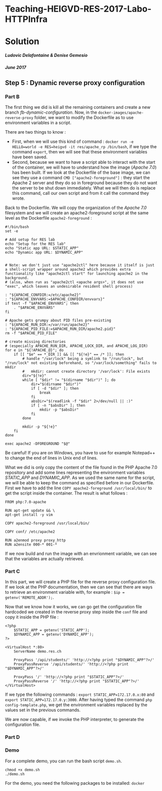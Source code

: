 # Teaching-HEIGVD-RES-2017-Labo-HTTPInfra
# Solution
##### Ludovic Delafontaine & Denise Gemesio
##### June 2017

## Step 5 : Dynamic reverse proxy configuration

### Part B

The first thing we did is kill all the remaining containers and create a new branch *fb-dynamic-configuration*. Now, in the `docker-images/apache-reverse-proxy` folder, we want to modify the Dockerfile as to use environment variables in a script.

There are two things to know :

- First, when we will use this kind of command : `docker run -e HELLO=world -e RES=heigvd -it res/apache_rp /bin/bash`, if we type the command `export`, then we will see that these environment variables have been saved.
- Second, because we want to have a script able to interact with the start of the container, we will have to understand how the image (*Apache 7.0*) has been built. If we look at the Dockerfile of the base image, we can see they use a command `CMD ["apache2-foreground"]` : they start the Apache 2 server and they do so in foreground because they do not want the server to be shut down immediately. What we will then do is replace this command, call our own script and from it call the command they wrote.

Back to the Dockerfile. We will copy the organization of the *Apache 7.0* filesystem and we will create an apache2-foreground script at the same level as the Dockerfile `apache2-foreground` :

```
#!/bin/bash
set -e

# Add setup for RES lab
echo "Setup for the RES lab"
echo "Static app URL: $STATIC_APP"
echo "Dynamic app URL: $DYNAMIC_APP"


# Note: we don't just use "apache2ctl" here because it itself is just a shell-script wrapper around apache2 which provides extra functionality like "apache2ctl start" for launching apache2 in the background.
# (also, when run as "apache2ctl <apache args>", it does not use "exec", which leaves an undesirable resident shell process)

: "${APACHE_CONFDIR:=/etc/apache2}"
: "${APACHE_ENVVARS:=$APACHE_CONFDIR/envvars}"
if test -f "$APACHE_ENVVARS"; then
	. "$APACHE_ENVVARS"
fi

# Apache gets grumpy about PID files pre-existing
: "${APACHE_RUN_DIR:=/var/run/apache2}"
: "${APACHE_PID_FILE:=$APACHE_RUN_DIR/apache2.pid}"
rm -f "$APACHE_PID_FILE"

# create missing directories
# (especially APACHE_RUN_DIR, APACHE_LOCK_DIR, and APACHE_LOG_DIR)
for e in "${!APACHE_@}"; do
	if [[ "$e" == *_DIR ]] && [[ "${!e}" == /* ]]; then
		# handle "/var/lock" being a symlink to "/run/lock", but "/run/lock" not existing beforehand, so "/var/lock/something" fails to mkdir
		#   mkdir: cannot create directory '/var/lock': File exists
		dir="${!e}"
		while [ "$dir" != "$(dirname "$dir")" ]; do
			dir="$(dirname "$dir")"
			if [ -d "$dir" ]; then
				break
			fi
			absDir="$(readlink -f "$dir" 2>/dev/null || :)"
			if [ -n "$absDir" ]; then
				mkdir -p "$absDir"
			fi
		done

		mkdir -p "${!e}"
	fi
done

exec apache2 -DFOREGROUND "$@"
```

Be careful! If you are on Windows, you have to use for example Notepad++ to change the end of lines in Unix end of lines.

What we did is only copy the content of the file found in the PHP Apache 7.0 repository and add some lines representing the environment variables *STATIC_APP* and *DYNAMIC_APP*.
As we used the same name for the script, we will be able to keep the command as specified before in our Dockerfile.
First we have to add the line `COPY apache2-foreground /usr/local/bin/` to get the script inside the container. The result is what follows :

```
FROM php:7.0-apache

RUN apt-get update && \
apt-get install -y vim

COPY apache2-foreground /usr/local/bin/

COPY conf/ /etc/apache2

RUN a2enmod proxy proxy_http
RUN a2ensite 000-* 001-*
```

If we now build and run the image with an envrionment variable, we can see that the variables are actually retrieved. 


### Part C
In this part, we will create a PHP file for the reverse proxy configuration file. If we look at the PHP documentation, then we can see that there are ways to retrieve an environment variable with, for example : `$ip = getenv('REMOTE_ADDR');`.

Now that we know how it works, we can go get the configuration file hardcoded we created in the reverse proxy step inside the `conf` file and copy it inside the PHP file :

```
<?php 
	$STATIC_APP = getenv('STATIC_APP');
	$DYNAMIC_APP = getenv('DYNAMIC_APP');
?>

<VirtualHost *:80>
	ServerName demo.res.ch

	ProxyPass '/api/students/' 'http://<?php print "$DYNAMIC_APP"?>/'
	ProxyPassReverse '/api/students/' 'http://<?php print "$DYNAMIC_APP"?>/'

	ProxyPass '/' 'http://<?php print "$STATIC_APP"?>/'
	ProxyPassReverse '/' 'http://<?php print "$STATIC_APP"?>/'
</VirtualHost>
```

If we type the following commands : `export STATIC_APP=172.17.0.x:80` and `export STATIC_APP=172.17.0.y:3000`. After having typed the command `php config-template.php`, we get the environment variables replaced by the values set in the previous commands.

We are now capable, if we invoke the PHP interpreter, to generate the configuration file.

### Part D



### Demo
For a complete demo, you can run the bash script `demo.sh`.

```
chmod +x demo.sh
./demo.sh
```

For the demo, you need the following packages to be installed: `docker`
